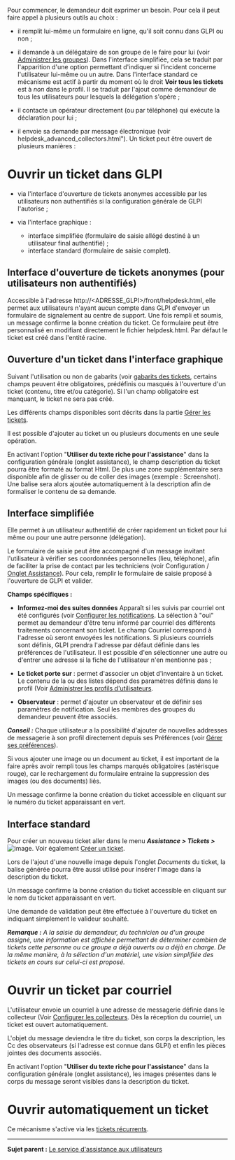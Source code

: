 Pour commencer, le demandeur doit exprimer un besoin. Pour cela il peut faire appel à plusieurs outils au choix :

- il remplit lui-même un formulaire en ligne, qu'il soit connu dans GLPI ou non ;

- il demande à un délégataire de son groupe de le faire pour lui (voir [Administrer les groupes](index.php?fr/07_Module_Administration/03_Groupes.md "Dans GLPI, administrer les groupes peut se faire à partir du menu Administration > Groupes")).
   Dans l'interface simplifiée, cela se traduit par l'apparition d'une option permettant d'indiquer si l'incident concerne l'utilisateur lui-même ou un autre.
   Dans l'interface standard ce mécanisme est actif à partir du moment où le droit **Voir tous les tickets** est à *non* dans le profil. Il se traduit par l'ajout comme demandeur de tous les utilisateurs pour lesquels la délégation s'opère ;

- il contacte un opérateur directement (ou par téléphone) qui exécute la déclaration pour lui ;

- il envoie sa demande par message électronique (voir helpdesk_advanced_collectors.html").
Un ticket peut être ouvert de plusieurs manières :


Ouvrir un ticket dans GLPI
==========================
- via l'interface d'ouverture de tickets anonymes accessible par les utilisateurs non authentifiés si la configuration générale de GLPI l'autorise ;

- via l'interface graphique :

  - interface simplifiée (formulaire de saisie allégé destiné à un utilisateur final authentifié) ;
  - interface standard (formulaire de saisie complet).

Interface d'ouverture de tickets anonymes (pour utilisateurs non authentifiés)
------------------------------------------------------------------------------

Accessible à l'adresse http://<ADRESSE\_GLPI\>/front/helpdesk.html, elle permet aux utilisateurs n'ayant aucun compte dans GLPI d'envoyer un formulaire de signalement au centre de support. Une fois rempli et
soumis, un message confirme la bonne création du ticket. Ce formulaire peut être personnalisé en modifiant directement le fichier helpdesk.html. Par défaut le ticket est créé dans l'entité racine.


Ouverture d'un ticket dans l'interface graphique
------------------------------------------------
Suivant l'utilisation ou non de gabarits (voir [gabarits des tickets](index.php?fr/Les_différentes_actions/Gérer_les_gabarits.md), certains champs peuvent être obligatoires, prédéfinis ou masqués à l'ouverture d'un ticket (contenu, titre et/ou catégorie). Si l'un champ obligatoire est manquant, le ticket ne sera pas créé.

Les différents champs disponibles sont décrits dans la partie [Gérer les tickets](index.php?fr/04_Module_Assistance/04_Tickets/03_Gérer_les_tickets.md "Les tickets dans GLPI, caractéristiques et utilisation").

Il est possible d'ajouter au ticket un ou plusieurs documents en une seule opération.

En activant l'option "**Utiliser du texte riche pour l'assistance**" dans la configuration générale (onglet assistance), le champ description du ticket pourra être formaté au format Html. De plus une zone supplémentaire sera disponible afin de glisser ou de coller des images (exemple : Screenshot). Une balise sera alors ajoutée automatiquement à la description afin de formaliser le contenu de sa demande.

Interface simplifiée
--------------------

Elle permet à un utilisateur authentifié de créer rapidement un ticket pour lui même ou pour une autre personne (délégation).

Le formulaire de saisie peut être accompagné d'un message invitant l'utilisateur à vérifier ses coordonnées personnelles (lieu, téléphone), afin de faciliter la prise de contact par les techniciens (voir
Configuration / [Onglet Assistance](config_common_assist.html "Cet onglet permet de paramétrer le comportement de la partie assistance de GLPI.")).
Pour cela, remplir le formulaire de saisie proposé à l'ouverture de GLPI et valider.

**Champs spécifiques :**

-   **Informez-moi des suites données**
    Apparaît si les suivis par courriel ont été configurés (voir [Configurer les notifications](index.php?fr/08_Module_Configuration/04_Notifications/01_Configurer_les_notifications.md "Les notifications se configurent depuis le menu Configuration > Notifications").
    La sélection à "oui" permet au demandeur d'être tenu informé par courriel des différents traitements concernant son ticket.
    Le champ Courriel correspond à l'adresse où seront envoyées les notifications. Si plusieurs courriels sont définis, GLPI prendra l'adresse par défaut définie dans les préférences de l'utilisateur. Il est possible d'en sélectionner une autre ou d'entrer une adresse si la fiche de l'utilisateur n'en mentionne pas ;

-   **Le ticket porte sur** : permet d'associer un objet d'inventaire à un ticket.
    Le contenu de la ou des listes dépend des paramètres définis dans le profil (Voir [Administrer les profils d'utilisateurs](index.php?fr/07_Module_Administration/07_Profils/0_Profils.md "Dans GLPI, administrer les profils peut se faire à partir du menu Administration > Profils.").

-   **Observateur** : permet d'ajouter un observateur et de définir ses paramètres de notification. Seul les membres des groupes du demandeur peuvent être associés.

***Conseil :*** Chaque utilisateur a la possibilité d'ajouter de nouvelles addresses de messagerie à son profil directement depuis ses Préférences (voir [Gérer ses préférences](index.php?fr/01-premiers-pas/03_Utiliser_GLPI/04_Gérer_ses_préférences.md "Les préférences utilisateur se modifient depuis le menu Préférences")).

Si vous ajouter une image ou un document au ticket, il est important de la faire après avoir rempli tous les champs marqués obligatoires (astérisque rouge), car le rechargement du formulaire entraine la suppression des images (ou des documents) liés.

Un message confirme la bonne création du ticket accessible en cliquant sur le numéro du ticket apparaissant en vert.


Interface standard
------------------

Pour créer un nouveau ticket aller dans le menu ***Assistance > Tickets >*** ![image](docq/image/menu_add.png). Voir également [Créer un ticket](index.php?fr/04_Module_Assistance/05_Créer_un_ticket.md).

Lors de l'ajout d'une nouvelle image depuis l'onglet *Documents* du ticket, la balise générée pourra être aussi utilisé pour insérer l'image dans la description du ticket.

Un message confirme la bonne création du ticket accessible en cliquant sur le nom du ticket apparaissant en vert.

Une demande de validation peut être effectuée à l'ouverture du ticket en indiquant simplement le valideur souhaité.

***Remarque :** A la saisie du demandeur, du technicien ou d'un groupe assigné, une information est affichée permettant de déterminer combien de tickets cette personne ou ce groupe a déjà ouverts ou a déjà en charge. De la même manière, à la sélection d'un matériel, une vision simplifiée des tickets en cours sur celui-ci est proposé.*


Ouvrir un ticket par courriel
=============================  
 L'utilisateur envoie un courriel à une adresse de messagerie définie dans le collecteur (Voir [Configurer les collecteurs](index.php?fr/07_Module_Administration/05_Règles/02_Collecteur_de_courriels.md "La configuration des collecteurs s'effectue depuis le menu Configuration > Collecteurs"). Dès la réception du courriel, un ticket est ouvert automatiquement.

L'objet du message deviendra le titre du ticket, son corps la description, les Cc des observateurs (si l'adresse est connue dans GLPI) et enfin les pièces jointes des documents associés.

En activant l'option "**Utiliser du texte riche pour l'assistance**" dans la configuration générale (onglet assistance), les images présentes dans le corps du message seront visibles dans la description du ticket.


Ouvrir automatiquement un ticket 
================================
Ce mécanisme s'active via les [tickets récurrents](index.php?fr/04_Module_Assistance/10_Tickets_récurrents.md).

------------
**Sujet parent :** [Le service d'assistance aux utilisateurs](index.php?fr/04_Module_Assistance/01_Module_Assistance.md "Le service d'Assistance aux utilisateurs de GLPI")
